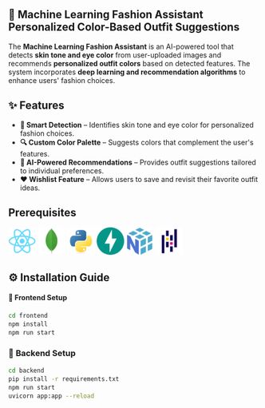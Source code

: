 ## 👗 Machine Learning Fashion Assistant Personalized Color-Based Outfit Suggestions  
The **Machine Learning Fashion Assistant** is an AI-powered tool that detects **skin tone and eye color** from user-uploaded images and recommends **personalized outfit colors** based on detected features. The system incorporates **deep learning and recommendation algorithms** to enhance users' fashion choices.  


## ✨ Features  
- **🎨 Smart Detection** – Identifies skin tone and eye color for personalized fashion choices.  
- **🔍 Custom Color Palette** – Suggests colors that complement the user's features.  
- **👕 AI-Powered Recommendations** – Provides outfit suggestions tailored to individual preferences.  
- **❤️ Wishlist Feature** – Allows users to save and revisit their favorite outfit ideas.  


## Prerequisites

<div align="left">
  <img alt="ReactJs" src="img/React.png" height="55" width="55"/>
  <img alt="MongoDB" src="img/MongoDB.png" height="55" width="55"/>
  <img alt="Python" src="img/Python.png" height="55" width="55"/>
  <img alt="FastAPI" src="img/FastAPI.png" height="55" width="55"/>
  <img alt="Numpy" src="img/NumPy.png" height="55" width="55"/>
  <img alt="Pandas" src="img/Pandas.png" height="55" width="55"/>
</div>


## ⚙️ Installation Guide  

#### 🔹 **Frontend Setup**
``` sh
cd frontend
npm install
npm run start
```

### 🔹 **Backend Setup**
``` sh
cd backend
pip install -r requirements.txt
npm run start
uvicorn app:app --reload
```


